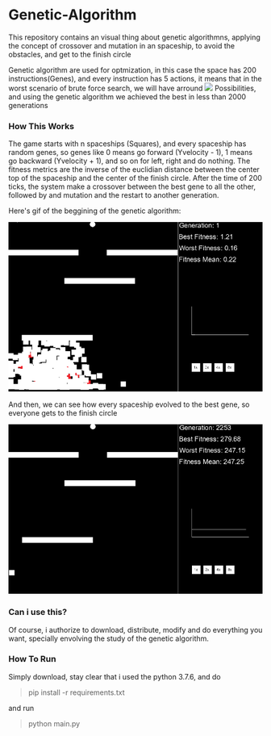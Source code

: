 # Genetic-Algorithm

This repository contains an visual thing about genetic algorithmns, applying the concept of crossover and mutation in an spaceship, to avoid the obstacles, and get to the finish circle

Genetic algorithm are used for optmization, in this case the space has 200 instructions(Genes), and every instruction has 5 actions, it means that in the worst scenario of brute force search, we will have arround <img src="https://render.githubusercontent.com/render/math?math=6*10^{139}"> Possibilities, and using the genetic algorithm we achieved the best in less than 2000 generations


### How This Works

The game starts with n spaceships (Squares), and every spaceship has random genes, so genes like 0 means go forward (Yvelocity - 1), 1 means go backward (Yvelocity + 1), and so on for left, right and do nothing. The fitness metrics are the inverse of the euclidian distance between the center top of the spaceship and the center of the finish circle. After the time of 200 ticks, the system make a crossover between the best gene to all the other, followed by and mutation and the restart to another generation.


Here's gif of the beggining of the genetic algorithm:

![](teste2.gif)


And then, we can see how every spaceship evolved to the best gene, so everyone gets to the finish circle


![](teste.gif)


### Can i use this?

Of course, i authorize to download, distribute, modify and do everything you want, specially envolving the study of the genetic algorithm.


### How To Run

Simply download, stay clear that i used the python 3.7.6, and do

> pip install -r requirements.txt

and run

> python main.py 
